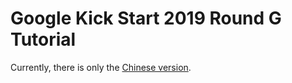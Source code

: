 # Google Kick Start 2019 Round G Tutorial

Currently, there is only the [Chinese version](/tutorial/kick-start/2019G/).

<Utterances />
